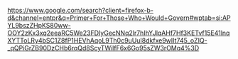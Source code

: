 https://www.google.com/search?client=firefox-b-d&channel=entpr&q=Primer+For+Those+Who+Would+Govern#wptab=si:APYL9bszZHpKS80ww-OOY2zKx3xq2eeaRC5We23FDIyGecNNq2lr7hIhYJlqAHf7Hf3KETvf15E41lnqXYTToLRy4bSC1Z8fP1HEVhAqoL9Th0c9uUuI8dkfxe9wIIt745_oZIQ-_qQPiGrZB90DzCHb6rqQd8ScyTWilfF6x6Go95sZW3rOMq4%3D
